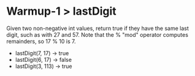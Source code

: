 # Warmup-1 > lastDigit

Given two non-negative int values, return true if they have the same last digit, such as with 27 and 57. Note that the % "mod" operator computes remainders, so 17 % 10 is 7.

- lastDigit(7, 17) → true
- lastDigit(6, 17) → false
- lastDigit(3, 113) → true